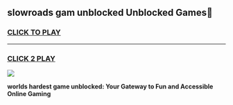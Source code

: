 
## slowroads gam unblocked Unblocked Games👋
<h3>
<a href="https://premium.freeplayer.one?title=slowroads_gam_unblocked&ref=16F">CLICK TO PLAY</a></h3>
<hr>

<h3>
<a href="https://premium.freeplayer.one?title=slowroads_gam_unblocked&ref=16F">CLICK 2 PLAY</a>
  
</h3>

<a href="https://premium.freeplayer.one?title=slowroads_gam_unblocked&ref=16F/"><img src="https://clearcache.store/games.png"></a>


**worlds hardest game unblocked: Your Gateway to Fun and Accessible Online Gaming**
